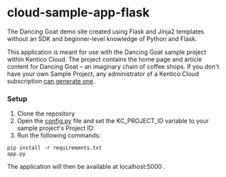 # cloud-sample-app-flask
The Dancing Goat demo site created using Flask and Jinja2 templates without an SDK and beginner-level knowledge of Python and Flask.

This application is meant for use with the Dancing Goat sample project within Kentico Cloud. The project contains the home page and article content for Dancing Goat – an imaginary chain of coffee shops. If you don't have your own Sample Project, any administrator of a Kentico Cloud subscription [can generate one](https://app.kenticocloud.com/sample-project-generator).

### Setup

1. Clone the repository
2. Open the [config.py](/config.py) file and set the KC_PROJECT_ID variable to your sample project's Project ID:
3. Run the following commands:
```
pip install -r requirements.txt
app.py
```
The application will then be available at localhost:5000 .
